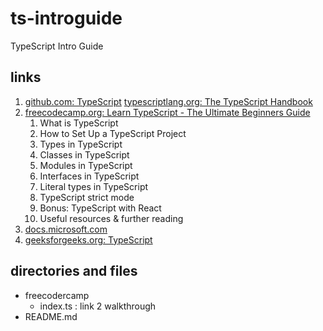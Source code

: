 # ts-introguide

TypeScript Intro Guide

## links

1. [github.com: TypeScript](https://github.com/Microsoft/TypeScript)
[typescriptlang.org: The TypeScript Handbook](https://www.typescriptlang.org/docs/handbook/intro.html)
2. [freecodecamp.org: Learn TypeScript - The Ultimate Beginners Guide](https://www.freecodecamp.org/news/learn-typescript-beginners-guide/)
    1. What is TypeScript
    2. How to Set Up a TypeScript Project
    3. Types in TypeScript
    4. Classes in TypeScript
    5. Modules in TypeScript
    6. Interfaces in TypeScript
    7. Literal types in TypeScript
    8. TypeScript strict mode
    9. Bonus: TypeScript with React
    10. Useful resources & further reading
3. [docs.microsoft.com](https://docs.microsoft.com/en-us/learn/modules/typescript-get-started/)
4. [geeksforgeeks.org: TypeScript](https://www.geeksforgeeks.org/typescript/)

## directories and files

* freecodercamp
  * index.ts : link 2 walkthrough
* README.md
